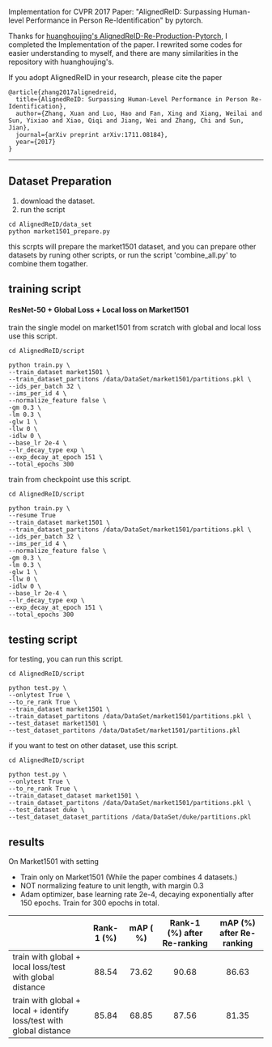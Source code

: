 Implementation for CVPR 2017 Paper: "AlignedReID: Surpassing Human-level Performance in Person Re-Identification" by pytorch.


Thanks for [huanghoujing's AlignedReID-Re-Production-Pytorch](https://github.com/huanghoujing/AlignedReID-Re-Production-Pytorch), I completed the Implementation of the paper. I rewrited some codes for easier understanding to myself, and there are many similarities in the repository with huanghoujing's.

If you adopt AlignedReID in your research, please cite the paper

```
@article{zhang2017alignedreid,
  title={AlignedReID: Surpassing Human-Level Performance in Person Re-Identification},
  author={Zhang, Xuan and Luo, Hao and Fan, Xing and Xiang, Weilai and Sun, Yixiao and Xiao, Qiqi and Jiang, Wei and Zhang, Chi and Sun, Jian},
  journal={arXiv preprint arXiv:1711.08184},
  year={2017}
}
```
---
## Dataset Preparation
1. download the dataset.
2. run the script 
```
cd AlignedReID/data_set
python market1501_prepare.py
```
this scrpts will prepare the market1501 dataset, and you can prepare other datasets by runing other scripts, or run the script 'combine_all.py' to combine them togather.


## training script
#### ResNet-50 + Global Loss + Local loss on Market1501
train the single model on market1501 from scratch with global and local loss use this script.
```
cd AlignedReID/script

python train.py \
--train_dataset market1501 \
--train_dataset_partitons /data/DataSet/market1501/partitions.pkl \
--ids_per_batch 32 \
--ims_per_id 4 \
--normalize_feature false \
-gm 0.3 \
-lm 0.3 \
-glw 1 \
-llw 0 \
-idlw 0 \
--base_lr 2e-4 \
--lr_decay_type exp \
--exp_decay_at_epoch 151 \
--total_epochs 300
```
train from checkpoint use this script.

```
cd AlignedReID/script

python train.py \
--resume True
--train_dataset market1501 \
--train_dataset_partitons /data/DataSet/market1501/partitions.pkl \
--ids_per_batch 32 \
--ims_per_id 4 \
--normalize_feature false \
-gm 0.3 \
-lm 0.3 \
-glw 1 \
-llw 0 \
-idlw 0 \
--base_lr 2e-4 \
--lr_decay_type exp \
--exp_decay_at_epoch 151 \
--total_epochs 300
```

## testing script
for testing, you can run this script.   

```
cd AlignedReID/script

python test.py \
--onlytest True \
--to_re_rank True \
--train_dataset market1501 \
--train_dataset_partitons /data/DataSet/market1501/partitions.pkl \
--test_dataset market1501 \
--test_dataset_partitons /data/DataSet/market1501/partitions.pkl 
```
if you want to test on other dataset, use this script.

```
cd AlignedReID/script

python test.py \
--onlytest True \
--to_re_rank True \
--train_dataset_dataset market1501 \
--train_dataset_partitons /data/DataSet/market1501/partitions.pkl \
--test_dataset duke \
--test_dataset_dataset_partitions /data/DataSet/duke/partitions.pkl
```

## results
On Market1501 with setting
- Train only on Market1501 (While the paper combines 4 datasets.)
-  NOT normalizing feature to unit length, with margin 0.3
- Adam optimizer, base learning rate 2e-4, decaying exponentially after 150 epochs. Train for 300 epochs in total.

|   | Rank-1 (%) | mAP ( %) | Rank-1 (%) after Re-ranking | mAP (%) after Re-ranking |
| --- | :---: | :---: | :---: | :---: |
| train with global + local loss/test with global distance | 88.54 | 73.62 | 90.68 | 86.63 |
| train with global + local + identify loss/test with global distance | 85.84 | 68.85 | 87.56 | 81.35 |


